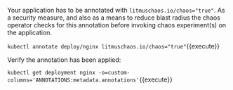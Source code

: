 Your application has to be annotated with `litmuschaos.io/chaos="true"`. As a security measure, and also as a means to reduce blast radius the chaos operator checks for this annotation before invoking chaos experiment(s) on the application.

`kubectl annotate deploy/nginx litmuschaos.io/chaos="true"`{{execute}}

Verify the annotation has been applied:

`kubectl get deployment nginx -o=custom-columns='ANNOTATIONS:metadata.annotations'`{{execute}}